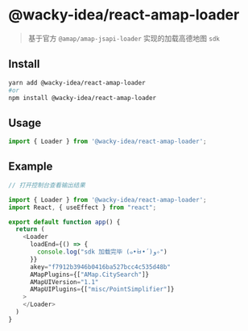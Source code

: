 # @wacky-idea/react-amap-loader

> 基于官方 `@amap/amap-jsapi-loader` 实现的加载高德地图 `sdk`

## Install

~~~ bash
yarn add @wacky-idea/react-amap-loader 
#or
npm install @wacky-idea/react-amap-loader
~~~

## Usage

~~~ js
import { Loader } from '@wacky-idea/react-amap-loader';
~~~

## Example

~~~ ts example
// 打开控制台查看输出结果

import { Loader } from '@wacky-idea/react-amap-loader';
import React, { useEffect } from "react";

export default function app() {
  return (
    <Loader
      loadEnd={() => {
        console.log("sdk 加载完毕 (๑•̀ㅂ•́)و✧")
      }}
      akey="f7912b3946b0416ba527bcc4c535d48b"
      AMapPlugins={["AMap.CitySearch"]}
      AMapUIVersion="1.1"
      AMapUIPlugins={["misc/PointSimplifier"]}
    >
    </Loader>
  )
}
~~~
